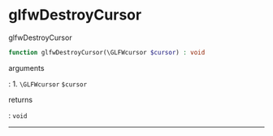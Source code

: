 # glfwDestroyCursor
glfwDestroyCursor

```php
function glfwDestroyCursor(\GLFWcursor $cursor) : void
```

arguments

:    1. `\GLFWcursor` `$cursor` 

returns

:    `void` 

---
     